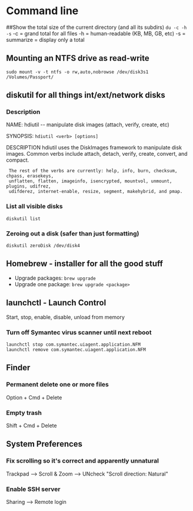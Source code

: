 # Command line

##Show the total size of the current directory (and all its subdirs)
```du -c -h -s```
-c = grand total for all files
-h = human-readable (KB, MB, GB, etc)
-s = summarize = display only a total


## Mounting an NTFS drive as read-write
```sudo mount -v -t ntfs -o rw,auto,nobrowse /dev/disk3s1 /Volumes/Passport/```

## diskutil for all things int/ext/network disks

### Description
NAME: hdiutil -- manipulate disk images (attach, verify, create, etc)

SYNOPSIS: 
```hdiutil <verb> [options]```

DESCRIPTION
     hdiutil uses the DiskImages framework to manipulate disk images.  Common verbs include
     attach, detach, verify, create, convert, and compact.

     The rest of the verbs are currently: help, info, burn, checksum, chpass, erasekeys,
     unflatten, flatten, imageinfo, isencrypted, mountvol, unmount, plugins, udifrez,
     udifderez, internet-enable, resize, segment, makehybrid, and pmap.



### List all visible disks 
```
diskutil list
```

### Zeroing out a disk (safer than just formatting)
```
diskutil zeroDisk /dev/disk4

```

## Homebrew - installer for all the good stuff
* Upgrade packages: ```brew upgrade```
* Upgrade one package: ```brew upgrade <package>```


## launchctl - Launch Control
Start, stop, enable, disable, unload from memory


### Turn off Symantec virus scanner until next reboot
```
launchctl stop com.symantec.uiagent.application.NFM
launchctl remove com.symantec.uiagent.application.NFM
```


## Finder

### Permanent delete one or more files
Option + Cmd + Delete

### Empty trash
Shift + Cmd + Delete




## System Preferences

### Fix scrolling so it's correct and apparently unnatural
Trackpad --> Scroll & Zoom --> UNcheck "Scroll direction: Natural"

### Enable SSH server
Sharing --> Remote login


